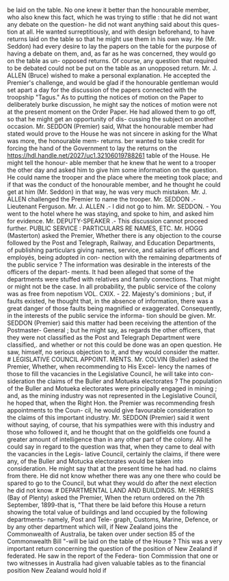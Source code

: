be laid on the table. No one knew it better than the honourable member, who also knew this fact, which he was trying to stifle : that he did not want any debate on the question- he did not want anything said about this ques- tion at all. He wanted surreptitiously, and with design beforehand, to have returns laid on the table so that he might use them in his own way. He (Mr. Seddon) had every desire to lay the papers on the table for the purpose of having a debate on them, and, as far as he was concerned, they would go on the table as un- opposed returns. Of course, any question that required to be debated could not be put on the table as an unopposed return. Mr. J. ALLEN (Bruce) wished to make a personal explanation. He accepted the Premier's challenge, and would be glad if the honourable gentleman would set apart a day for the discussion of the papers connected with the troopship "Tagus." As to putting the notices of motion on the Paper to deliberately burke discussion, he might say the notices of motion were not at the present moment on the Order Paper. He had allowed them to go off, so that he might get an opportunity of dis- cussing the subject on another occasion. Mr. SEDDON (Premier) said, What the honourable member had stated would prove to the House he was not sincere in asking for the What was more, the honourable mem- returns. ber wanted to take credit for forcing the hand of the Government to lay the returns on the https://hdl.handle.net/2027/uc1.32106019788261 table of the House. He might tell the honour- able member that he knew that he went to a trooper the other day and asked him to give him some information on the question. He could name the trooper and the place where the meeting took place; and if that was the conduct of the honourable member, and he thought he could get at him (Mr. Seddon) in that way, he was very much mistaken. Mr. J. ALLEN challenged the Premier to name the trooper. Mr. SEDDON .- Lieutenant Ferguson. Mr. J. ALLEN .- I did not go to him. Mr. SEDDON. - You went to the hotel where he was staying, and spoke to him, and asked him for evidence. Mr. DEPUTY-SPEAKER .- This discussion cannot proceed further. PUBLIC SERVICE : PARTICULARS RE NAMES, ETC. Mr. HOGG (Masterton) asked the Premier, Whether there is any objection to the course followed by the Post and Telegraph, Railway, and Education Departments, of publishing particulars giving names, service, and salaries of officers and employés, being adopted in con- nection with the remaining departments of the public service ? The information was desirable in the interests of the officers of the depart- ments. It had been alleged that some of the departments were stuffed with relatives and family connections. That might or might not be the case. In all probability, the public service of the colony was as free from nepotism VOL. CXIX. - 22. Majesty's dominions ; but, if faults existed, he thought that, in the absence of information, there was a great danger of those faults being magnified or exaggerated. Consequently, in the interests of the public service the informa- tion should be given. Mr. SEDDON (Premier) said this matter had been receiving the attention of the Postmaster- General ; but he might say, as regards the other officers, that they were not classified as the Post and Telegraph Department were classified,. and whether or not this could be done was an open question. He saw, himself, no serious objection to it, and they would consider the matter. # LEGISLATIVE COUNCIL APPOINT. MENTS. Mr. COLVIN (Buller) asked the Premier, Whether, when recommending to His Excel- lency the names of those to fill the vacancies in the Legislative Council, he will take into con- sideration the claims of the Buller and Motueka electorates ? The population of the Buller and Motueka electorates were principally engaged in mining ; and, as the mining industry was not represented in the Legislative Council, he hoped that, when the Right Hon. the Premier was recommending fresh appointments to the Coun- cil, he would give favourable consideration to the claims of this important industry. Mr. SEDDON (Premier) said it went without saying, of course, that his sympathies were with this industry and those who followed it, and he thought that on the goldfields one found a greater amount of intelligence than in any other part of the colony. All he could say in regard to the question was that, when they came to deal with the vacancies in the Legis- lative Council, certainly the claims, if there were any, of the Buller and Motucka electorates would be taken into consideration. He might say that at the present time he had had. no claims from there. He did not know whether there was any one there who could be spared to go to the Council, but what they would do after the next election he did not know. # DEPARTMENTAL LAND AND BUILDINGS. Mr. HERRIES (Bay of Plenty) asked the Premier, When the return ordered on the 7th September, 1899-that is, "That there be laid before this House a return showing the total value of buildings and land occupied by the following departments- namely, Post and Tele- graph, Customs, Marine, Defence, or by any other department which will, if New Zealand joins the Commonwealth of Australia, be taken over under section 85 of the Commonwealth Bill "-will be laid on the table of the House ? This was a very important return concerning the question of the position of New Zealand if federated. He saw in the report of the Federa- tion Commission that one or two witnesses in Australia had given valuable tables as to the financial position New Zealand would hold if 